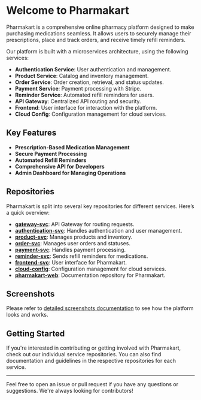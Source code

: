 # Welcome to Pharmakart

Pharmakart is a comprehensive online pharmacy platform designed to make purchasing medications seamless. It allows users to securely manage their prescriptions, place and track orders, and receive timely refill reminders.

Our platform is built with a microservices architecture, using the following services:

- **Authentication Service**: User authentication and management.
- **Product Service**: Catalog and inventory management.
- **Order Service**: Order creation, retrieval, and status updates.
- **Payment Service**: Payment processing with Stripe.
- **Reminder Service**: Automated refill reminders for users.
- **API Gateway**: Centralized API routing and security.
- **Frontend**: User interface for interaction with the platform.
- **Cloud Config**: Configuration management for cloud services.

## Key Features
- **Prescription-Based Medication Management**
- **Secure Payment Processing**
- **Automated Refill Reminders**
- **Comprehensive API for Developers**
- **Admin Dashboard for Managing Operations**

## Repositories

Pharmakart is split into several key repositories for different services. Here’s a quick overview:

- **[gateway-svc](https://github.com/PharmaKart/gateway-svc)**: API Gateway for routing requests.
- **[authentication-svc](https://github.com/PharmaKart/authentication-svc)**: Handles authentication and user management.
- **[product-svc](https://github.com/PharmaKart/product-svc)**: Manages products and inventory.
- **[order-svc](https://github.com/PharmaKart/order-svc)**: Manages user orders and statuses.
- **[payment-svc](https://github.com/PharmaKart/payment-svc)**: Handles payment processing.
- **[reminder-svc](https://github.com/PharmaKart/reminder-svc)**: Sends refill reminders for medications.
- **[frontend-svc](https://github.com/PharmaKart/frontend-svc)**: User interface for Pharmakart.
- **[cloud-config](https://github.com/PharmaKart/cloud-config)**: Configuration management for cloud services.
- **[pharmakart-web](https://github.com/PharmaKart/pharmakart-web)**: Documentation repository for Pharmakart.

## Screenshots

Please refer to [detailed screenshots documentation](https://github.com/PharmaKart/pharmakart-web/blob/main/SCREENSHOTS.md) to see how the platform looks and works.

## Getting Started

If you're interested in contributing or getting involved with Pharmakart, check out our individual service repositories. You can also find documentation and guidelines in the respective repositories for each service.

---

Feel free to open an issue or pull request if you have any questions or suggestions. We're always looking for contributors!

